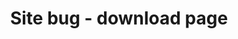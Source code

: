 ---
title: 'Site bug - download page'
redirect_to:
  - 'https://discuss.pencil2d.org/t/site-bug-download-page/859'
---
